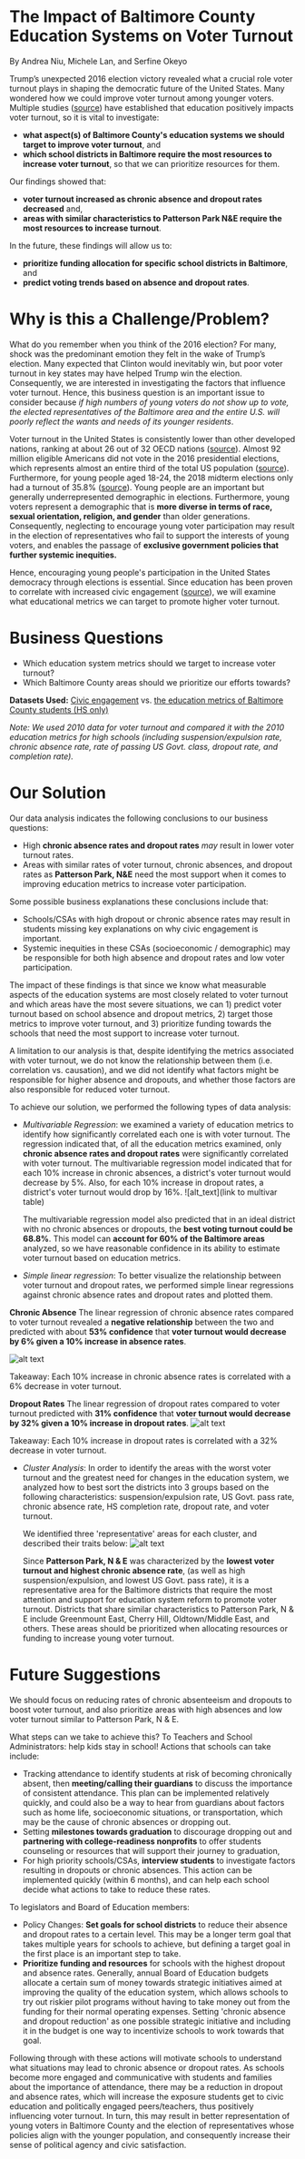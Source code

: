 # The Impact of Baltimore County Education Systems on Voter Turnout
By Andrea Niu, Michele Lan, and Serfine Okeyo

Trump’s unexpected 2016 election victory revealed what a crucial role voter turnout plays in shaping the democratic future of the United States. Many wondered how we could improve voter turnout among younger voters. Multiple studies ([source](http://ftp.iza.org/dp6539.pdf)) have established that education positively impacts voter turnout, so it is vital to investigate:
* **what aspect(s) of Baltimore County's education systems we should target to improve voter turnout**, and
* **which school districts in Baltimore require the most resources to increase voter turnout**, so that we can prioritize resources for them. 

Our findings showed that:
* **voter turnout increased as chronic absence and dropout rates decreased** and,
* **areas with similar characteristics to Patterson Park N&E require the most resources to increase turnout**. 


In the future, these findings will allow us to:
* **prioritize funding allocation for specific school districts in Baltimore**, and 
* **predict voting trends based on absence and dropout rates**.

# Why is this a Challenge/Problem?
What do you remember when you think of the 2016 election? For many, shock was the predominant emotion they felt in the wake of Trump’s election. Many expected that Clinton would inevitably win, but poor voter turnout in key states may have helped Trump win the election. Consequently, we are interested in investigating the factors that influence voter turnout. Hence, this business question is an important issue to consider because *if high numbers of young voters do not show up to vote, the elected representatives of the Baltimore area and the entire U.S. will poorly reflect the wants and needs of its younger residents*. 

Voter turnout in the United States is consistently lower than other developed nations, ranking at about 26 out of 32 OECD nations ([source](https://www.pewresearch.org/fact-tank/2018/05/21/u-s-voter-turnout-trails-most-developed-countries/)). Almost 92 million eligible Americans did not vote in the 2016 presidential elections, which represents almost an entire third of the total US population ([source](https://www.americanprogress.org/issues/democracy/reports/2018/07/11/453319/increasing-voter-participation-america/)). Furthermore, for young people aged 18-24, the 2018 midterm elections only had a turnout of 35.8% ([source](https://www.fairvote.org/voter_turnout#voter_turnout_101)).
Young people are an important but generally underrepresented demographic in elections. Furthermore, young voters represent a demographic that is **more diverse in terms of race, sexual orientation, religion, and gender** than older generations. Consequently, neglecting to encourage young voter participation may result in the election of representatives who fail to support the interests of young voters, and enables the passage of **exclusive government policies that further systemic inequities.**

Hence, encouraging young people's participation in the United States democracy through elections is essential. Since education has been proven to correlate with increased civic engagement ([source](https://onlinelibrary.wiley.com/doi/full/10.1111/j.1540-5907.2009.00400.x)), we will examine what educational metrics we can target to promote higher voter turnout.

# Business Questions
* Which education system metrics should we target to increase voter turnout?
* Which Baltimore County areas should we prioritize our efforts towards? 

**Datasets Used:**
[Civic engagement](https://data.baltimorecity.gov/Neighborhoods/Neighborhood-Action-Sense-of-Community-2010/ipje-efsv)
 vs. [the education metrics of Baltimore County students (HS only)](https://data.baltimorecity.gov/Neighborhoods/Education-and-Youth-2010-2013-/f9ua-ivaj)

*Note: We used 2010 data for voter turnout and compared it with the 2010 education metrics for high schools (including suspension/expulsion rate, chronic absence rate, rate of passing US Govt. class, dropout rate, and completion rate).*

# Our Solution

Our data analysis indicates the following conclusions to our business questions:
* High **chronic absence rates and dropout rates** *may* result in lower voter turnout rates.
* Areas with similar rates of voter turnout, chronic absences, and dropout rates as **Patterson Park, N&E** need the most support when it comes to improving education metrics to increase voter participation.

Some possible business explanations these conclusions include that:
* Schools/CSAs with high dropout or chronic absence rates may result in students missing key explanations on why civic engagement is important.
* Systemic inequities in these CSAs (socioeconomic / demographic) may be responsible for both high absence and dropout rates and low voter participation.


The impact of these findings is that since we know what measurable aspects of the education systems are most closely related to voter turnout and which areas have the most severe situations, we can 1) predict voter turnout based on school absence and dropout metrics, 2) target those metrics to improve voter turnout, and 3) prioritize funding towards the schools that need the most support to increase voter turnout. 

A limitation to our analysis is that, despite identifying the metrics associated with voter turnout, we do not know the relationship between them (i.e. correlation vs. causation), and we did not identify what factors might be responsible for  higher absence and dropouts, and whether those factors are also responsible for reduced voter turnout.


To achieve our solution, we performed the following types of data analysis:
* *Multivariable Regression*: we examined a variety of education metrics to identify how significantly correlated each one is with voter turnout. The regression indicated that, of all the education metrics examined, only **chronic absence rates and dropout rates** were significantly correlated with voter turnout. The multivariable regression model indicated that for each 10% increase in chronic absences, a district's voter turnout would decrease by 5%. Also, for each 10% increase in dropout rates, a district's voter turnout would drop by 16%. 
![alt_text](link to multivar table)

   The multivariable regression model also predicted that in an ideal district with no chronic absences or dropouts, the **best voting turnout could be 68.8%**. This model can **account for 60% of the Baltimore areas** analyzed, so we have reasonable confidence in its ability to estimate voter turnout based on education metrics.

* *Simple linear regression*: To better visualize the relationship between voter turnout and dropout rates, we performed simple linear regressions against chronic absence rates and dropout rates and plotted them.

**Chronic Absence**
   The linear regression of chronic absence rates compared to voter turnout revealed a **negative relationship** between the two and predicted with about **53% confidence** that **voter turnout would decrease by 6% given a 10% increase in absence rates**.


   ![alt text](https://github.com/jhu-business-analytics/Midterm--Andrea-Michele-Serfine/blob/master/Annotation%202019-10-25%20151518.png "Voter Turnout vs HS Chronic Absence rates")

   Takeaway: Each 10% increase in chronic absence rates is correlated with a 6% decrease in voter turnout.


**Dropout Rates**
   The linear regression of dropout rates compared to voter turnout predicted with **31% confidence** that **voter turnout would decrease by 32% given a 10% increase in dropout rates**. 
![alt text](https://github.com/jhu-business-analytics/Midterm--Andrea-Michele-Serfine/blob/master/Annotation%202019-10-25%20151452.png "Voter Turnout vs HS Dropout rates")

   Takeaway: Each 10% increase in dropout rates is correlated with a 32% decrease in voter turnout.


* *Cluster Analysis*: In order to identify the areas with the worst voter turnout and the greatest need for changes in the education system, we analyzed how to best sort the districts into 3 groups based on the following characteristics: suspension/expulsion rate, US Govt. pass rate, chronic absence rate, HS completion rate, dropout rate, and voter turnout.

   We identified three 'representative' areas for each cluster, and described their traits below:
![alt text](https://github.com/jhu-business-analytics/Midterm--Andrea-Michele-Serfine/blob/master/Annotation%202019-10-25%20152422.png "Cluster Analysis Results")

   Since **Patterson Park, N & E** was characterized by the **lowest voter turnout and highest chronic absence rate**, (as well as high suspension/expulsion, and lowest US Govt. pass rate), it is a representative area for the Baltimore districts that require the most attention and support for education system reform to promote voter turnout. Districts that share similar characteristics to Patterson Park, N & E include Greenmount East, Cherry Hill, Oldtown/Middle East, and others. These areas should be prioritized when allocating resources or funding to increase young voter turnout.

# Future Suggestions

We should focus on reducing rates of chronic absenteeism and dropouts to boost voter turnout, and also prioritize areas with high absences and low voter turnout similar to Patterson Park, N & E.

What steps can we take to achieve this? 
To Teachers and School Administrators: help kids stay in school! Actions that schools can take include:
* Tracking attendance to identify students at risk of becoming chronically absent, then **meeting/calling their guardians** to discuss the importance of consistent attendance. This plan can be implemented relatively quickly, and could also be a way to hear from guardians about factors such as home life, socioeconomic situations, or transportation, which may be the cause of chronic absences or dropping out.
* Setting **milestones towards graduation** to discourage dropping out and **partnering with college-readiness nonprofits** to offer students counseling or resources that will support their journey to graduation,
* For high priority schools/CSAs, **interview students** to investigate factors resulting in dropouts or chronic absences. This action can be implemented quickly (within 6 months), and can help each school decide what actions to take to reduce these rates.

To legislators and Board of Education members: 
* Policy Changes: **Set goals for school districts** to reduce their absence and dropout rates to a certain level. This may be a longer term goal that takes multiple years for schools to achieve, but defining a target goal in the first place is an important step to take. 
* **Prioritize funding and resources** for schools with the highest dropout and absence rates. Generally, annual Board of Education budgets allocate a certain sum of money towards strategic initiatives aimed at improving the quality of the education system, which allows schools to try out riskier pilot programs without having to take money out from the funding for their normal operating expenses. Setting 'chronic absence and dropout reduction' as one possible strategic initiative and including it in the budget is one way to incentivize schools to work towards that goal.

Following through with these actions will motivate schools to understand what situations may lead to chronic absence or dropout rates. As schools become more engaged and communicative with students and families about the importance of attendance, there may be a reduction in dropout and absence rates, which will increase the exposure students get to civic education and politically engaged peers/teachers, thus positively influencing voter turnout. In turn, this may result in better representation of young voters in Baltimore County and the election of representatives whose policies align with the younger population, and consequently increase their sense of political agency and civic satisfaction.
